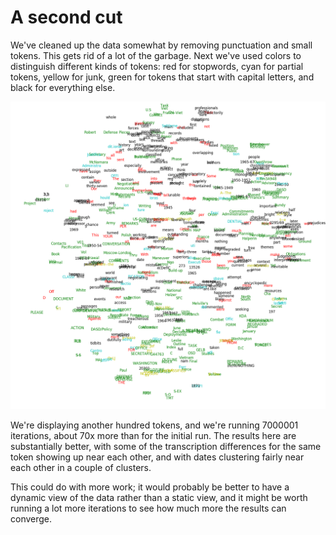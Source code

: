 # A second cut

We've cleaned up the data somewhat by removing punctuation and small tokens. This gets rid of a lot of the garbage. Next we've used colors to distinguish different kinds of tokens: red for stopwords, cyan for partial tokens, yellow for junk, green for tokens that start with capital letters, and black for everything else.

![aef9f](/pentagon-papers/aef9f.png)

We're displaying another hundred tokens, and we're running 7000001 iterations, about 70x more than for the initial run. The results here are substantially better, with some of the transcription differences for the same token showing up near each other, and with dates clustering fairly near each other in a couple of clusters.

This could do with more work; it would probably be better to have a dynamic view of the data rather than a static view, and it might be worth running a lot more iterations to see how much more the results can converge.

